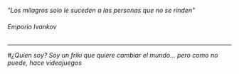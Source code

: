 <i>"Los milagros solo le suceden a las personas que no se rinden"<i>
<h6>Emporio Ivankov</h6>

  ---
  
#¿Quien soy?
Soy un friki que quiere cambiar el mundo... pero como no puede, hace videojuegos

<!--
**Yamiii-sama/Yamiii-sama** is a ✨ _special_ ✨ repository because its `README.md` (this file) appears on your GitHub profile.

Here are some ideas to get you started:

- 🔭 I’m currently working on ...
- 🌱 I’m currently learning ...
- 👯 I’m looking to collaborate on ...
- 🤔 I’m looking for help with ...
- 💬 Ask me about ...
- 📫 How to reach me: ...
- 😄 Pronouns: ...
- ⚡ Fun fact: ...
-->
